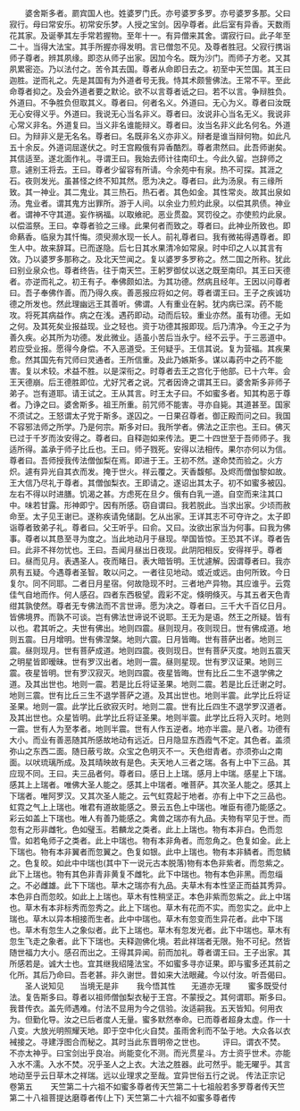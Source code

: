<!-- { "loadSidebar": true } -->
　　婆舍斯多者。罽宾国人也。姓婆罗门氏。亦号婆罗多罗。亦号婆罗多那。父曰寂行。母曰常安乐。初常安乐梦。人授之宝剑。因孕尊者。此后室有异香。天数雨花其家。及诞拳其左手常若握物。至年十一。有异僧来其舍。谓寂行曰。此子年至二十。当得大法宝。其手所握亦得发明。言已僧忽不见。及尊者胜冠。父寂行携诣师子尊者。辨其夙缘。即恣从师子出家。因加今名。既为沙门。而师子方老。又其夙累密迩。乃以法付之。苦令其去国。尊者从命即日去之。初至中天竺国。其王曰迦胜。逆而礼之。先是其国有为外道者号无我。恃其术颇訾佛法。王常不平。至此命尊者抑之。及会外道者要之默论。欲不以言尊者诋之曰。若不以言。争辩胜负。外道曰。不争胜负但取其义。尊者曰。何者名义。外道曰。无心为义。尊者曰汝既无心安得义乎。外道曰。我说无心当名非义。尊者曰。汝说非心当名无义。我说非心常义非名。外道复曰。当义非名谁能辩义。尊者曰。汝当名非义此名何名。外道曰。为辩非义是无名名。尊者曰。名既非名义亦非义。辩者是谁当辩何物。如此凡五十余反。外道词屈遂伏之。时王宫殿俄有异香酷烈。尊者肃然曰。此吾师谢矣。其信适至。遂北面作礼。寻谓王曰。我始去师计往南印土。今此久留。岂辞师之意。遽别王将去。王曰。尊者少留容有所请。今余苑中有泉。热不可探。其涯之石。夜则发光。虽甚怪之终不知其然。愿为决之。尊者曰。此为汤泉。有三缘所致。其一神业。其二鬼业。其三热石。热石者。其色如金。其性常炎。故其出泉如汤。鬼业者。谓其鬼方出罪所。游于人间。以余业力煎灼此泉。以偿其夙债。神业者。谓神不守其道。妄作祸福。以取飨祀。恶业贯盈。冥罚役之。亦使煎灼此泉。以偿滥祭。王曰。幸尊者验之三缘。此果何者而致之。尊者曰。此神业所致也。即命爇香。临泉为其忏悔。须臾濒水现一长人。前礼尊者曰。我有微祐得遇尊者。即生人中。故来辞耳。已而遂隐。后七日其水果清冷如常泉。时中印之人以其言有效。乃以婆罗多那称之。及北天竺闻之。复以婆罗多罗称之。然二国之所称。犹此曰别业泉众也。尊者终告。往于南天竺。王躬罗御仗以送之既至南印。其王曰天德者。亦逆而礼之。初王有子。奉佛颇如法。为其功德。然病且经年。王因以问尊者曰。吾子奉佛作善。而乃得久疾。善恶报应将如之何。尊者谓王曰。王子之疾诚功德之所发也。然此理幽远王其善听。佛谓。人有重业在躬。犹内病已深。药不能攻。将死其病益作。病之在浅。遇药即动。动而后较。重业亦然。虽有功德。无如之何。及其死矣业报益现。业之轻也。资于功德其报即现。后乃清净。今王之子为善久疾。必其所为功德。发此微业。适虽小苦后当永宁。经不云乎。于三恶道中。若应受业报。愿得今身偿。不入恶道受。王何疑乎。王信其说。复为营福。其疾果愈。然其国先有咒师曰灵通者。王所信重。及此乃嫉斯多。谋以毒药中之药不能害。复以术较。术益不胜。以是深衔之。时尊者去王之宫化于他部。已十六年。会王天德崩。后王德胜即位。尤好咒者之说。咒者因谗之谓其王曰。婆舍斯多非师子弟子。岂有道耶。请王试之。王从其言。时王太子曰。不如蜜多者。知其构恶于尊者。乃诤之曰。婆舍斯多。祖王所重。前咒师不能害。寻亦自毙。其道甚至。国家不须试之。王怒谓太子党于斯多。遂囚之。一日果召尊者。御正殿而问之曰。我国不容邪法师之所学。乃是何宗。斯多对曰。我所学者。佛法之正宗也。王曰。佛灭已过于千岁而汝安得之。尊者曰。自释迦如来传法。更二十四世至于吾师师子。我适所得。盖承于师子比丘也。王曰。师子戮死。安得以法相传。果尔亦何以为信。尊者曰。吾师授我传法僧伽梨在焉。即进于王。王初不然。遂命焚而验之。火方炽。遽有异光自其衣而发。掩于世火。祥云覆之。天香馥郁。及烬而僧伽黎如故。王大信乃尽礼于尊者。其僧伽梨衣。王即请之。遂诏出其太子。初不如蜜多被囚。左右不得以时进膳。饥渴之甚。方虑死在旦夕。俄有白乳一道。自空而来注其口中。味若甘露。形神即宁。因有所感。窃自谓曰。我若脱此。当求出家。少顷而赦命至。太子见王谢已。遂称疾请免储副。乞从出家。王详其志不可夺许之。太子即诣尊者致弟子礼。尊者曰。父王听乎。曰俞。又曰。汝欲出家当为何事。曰我为佛事。尊者以其恳至寻为度之。当此地动月于昼现。举国皆惊。王恐其不详。尊者告曰。此非不祥勿忧也。王曰。吾闻月昼出日夜现。此阴阳相反。安得祥乎。尊者曰。昼而见月。表遇圣人。夜而睹日。表大暗皆明。王忧遽解。因谓尊者曰。我亦夙有五疑。今遇尊者圣智。敢以问之。一者往见地动。或近或远。由何所致。今日复尔。同不同耶。二者日月星宿。何故隐现不时。三者地产异物。其应谁乎。云霓佳气自地而作。何人感召。四者东西极望。霞彩不定。倏明倏灭。与其五者天色青绀其孰使然。尊者无专佛法而不言世谛。愿为决之。尊者曰。三千大千百亿日月。皆佛境界。而孰不可谈。岂有佛法世谛说不说耶。王无为是语。然王之所疑。皆有以也。君其听之。夫世有佛出。地则四震。昼则现月。夜则现日。世有佛成道。地则五震。日月增明。世有佛涅槃。地则六震。日月皆晦。世有菩萨出者。地则三震。昼则现月。世有菩萨成道。地则四震。夜则现日。世有菩萨灭度。地则五震天之明星皆即暧昧。世有罗汉出者。地则一震。昼则星现。世有罗汉证果。地则三震。夜星皆明。世有罗汉寂灭。地则四震。夜星皆晦。世有比丘二生不退学佛之道。及其出世也。地则一震。若是比丘将证圣果。地则二震。若是比丘迁谢之时。地则三震。世有比丘三生不退学菩萨之道。及其出世也。地则半震。此学比丘将证圣果。地则一震。此学比丘欲寂灭时。地则二震。世有比丘四生不退学罗汉道者。及其出世也。众星皆明。此学比丘将证圣果。地则半震。此学比丘将入灭时。地则一震。世有人为至孝者。地则半震。世有人作五逆者。地亦半震。是八者。功德有大小。而业有善恶随其所感故地动有远近。日月隐显东西霞气不定。其色者。盖须弥山之东西二面。随日蔽亏故。众宝之色明灭不一。天色绀青者。亦须弥山之南面。以吠琉璃所成。及其晴映故有是色。夫天地人三者之瑞。各有上中下三品。其应现不同。王曰。夫三品者何。尊者曰。感日上上瑞。感月上中瑞。感星上下瑞。感其上上瑞者。唯佛大圣人能之。感其上中瑞者。唯菩萨。其次圣人能之。感其上下瑞者。唯阿罗汉。又其次圣人能之。云气虹霓起于地者。亦有上中下之三品也。虹霓之气上上瑞也。唯君有道故能感之。景云五色上中瑞也。唯臣有德乃能感之。彩云如盖上下瑞也。唯人有善乃能感之。禽兽之瑞亦有九品。夫物有罕见于世。而忽有之形非雌牝。色如璧玉。若麟龙之类者。此上上瑞也。物有本非白。色而忽雪。如若龟师子之类者。此上中瑞也。物有本非角者。而忽角之。色复如金。此上下瑞也。物有本非翼者而忽翼之。色复如银。此中上瑞也。物有本非鳞者。而忽鳞之。色复皎。如此中中瑞也(其中下一说元古本脱落)物有本色非紫者。而忽紫之。此下上瑞也。物有其色非青非黄复不雌牝。此下中瑞也。物有本色非黑。而忽缁之。不必雌雄。此下下瑞也。草木之瑞亦有九品。夫草木有本性坚正而益其秀异。本色非白而忽皎。如此上上瑞也。草木有性稍坚正。本色非紫而忽紫之。此上中瑞也。草木有本非标秀而忽秀之。此上下瑞也。草木有花而不实。而忽实之。此中上瑞也。草木以异本相接而生者。此中中瑞也。草木有忽变而生异花者。此中下瑞也。草木有忽生人之象似者。此下上瑞也。草木有忽发光者。此下中瑞也。草木有忽生飞走之象者。此下下瑞也。夫释迦佛化境。若此祥瑞者无限。殆不可纪。然皆随世福力大小。感召而出之。王得其异闻。前而加礼。尊者谓王曰。王子出家。其所感若是。诚大士也。宜其继我绍隆法宝。不如蜜多寻亦证果。即与蜜多还其前之化所。其后乃命曰。吾老甚。非久谢世。昔如来大法眼藏。今以付汝。听吾偈曰。
　　圣人说知见　　当境无是非
　　我今悟其性　　无道亦无理
　　蜜多既受付法。复告斯多曰。尊者以祖师僧伽梨衣秘于王宫。不蒙授之。其何谓耶。斯多曰。我昔传衣。盖先师遇难。付法不显用为今之信验。汝适嗣我。五天皆知。何用衣为。但勤化导。汝之已后者度人无量。蜜多默然奉命。已而尊者超身太虚。作一十八变。大放光明照耀天地。即于空中化火自焚。虽雨舍利而不坠于地。大众各以衣裓接之。寻建浮图合而秘之。其时当此东晋明帝之世也。
　　评曰。谓衣不焚。不亦太神乎。曰宝剑出乎良冶。尚能变化不测。而光贯星斗。方士资乎世术。亦能入水不濡。入水不焚。况乎圣人之上衣。大法之胜器。此可然乎。能无曜乎。其言地动至乎云日草木之祥瑞。远以业理求之至哉。宜异世俗五行之说。
传法正宗记卷第五
　　天竺第二十六祖不如蜜多尊者传天竺第二十七祖般若多罗尊者传天竺第二十八祖菩提达磨尊者传(上下)
天竺第二十六祖不如蜜多尊者传
